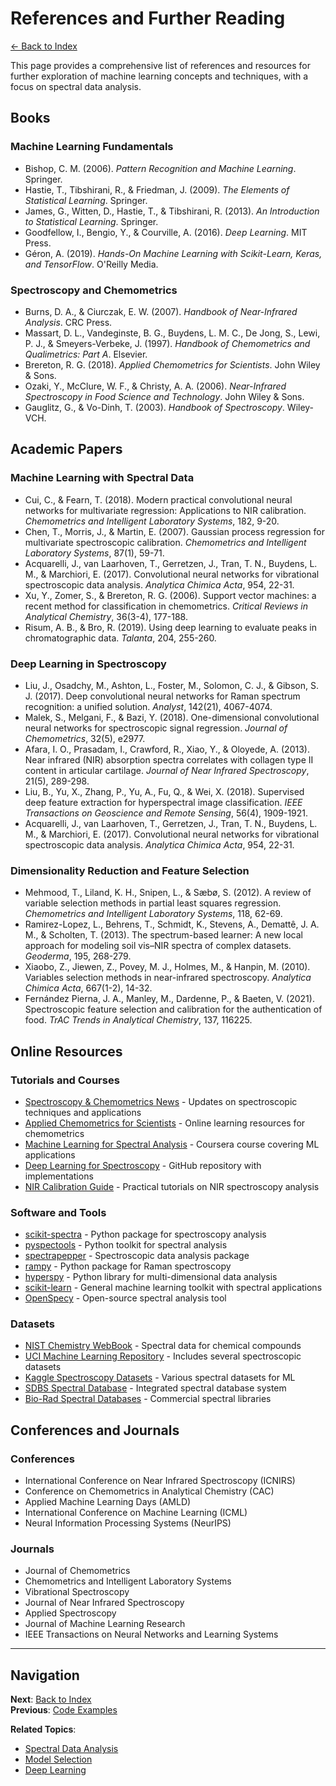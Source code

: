 # References and Further Reading

[← Back to Index](index.md)

This page provides a comprehensive list of references and resources for further exploration of machine learning concepts and techniques, with a focus on spectral data analysis.

## Books

### Machine Learning Fundamentals

- Bishop, C. M. (2006). *Pattern Recognition and Machine Learning*. Springer.
- Hastie, T., Tibshirani, R., & Friedman, J. (2009). *The Elements of Statistical Learning*. Springer.
- James, G., Witten, D., Hastie, T., & Tibshirani, R. (2013). *An Introduction to Statistical Learning*. Springer.
- Goodfellow, I., Bengio, Y., & Courville, A. (2016). *Deep Learning*. MIT Press.
- Géron, A. (2019). *Hands-On Machine Learning with Scikit-Learn, Keras, and TensorFlow*. O'Reilly Media.

### Spectroscopy and Chemometrics

- Burns, D. A., & Ciurczak, E. W. (2007). *Handbook of Near-Infrared Analysis*. CRC Press.
- Massart, D. L., Vandeginste, B. G., Buydens, L. M. C., De Jong, S., Lewi, P. J., & Smeyers-Verbeke, J. (1997). *Handbook of Chemometrics and Qualimetrics: Part A*. Elsevier.
- Brereton, R. G. (2018). *Applied Chemometrics for Scientists*. John Wiley & Sons.
- Ozaki, Y., McClure, W. F., & Christy, A. A. (2006). *Near-Infrared Spectroscopy in Food Science and Technology*. John Wiley & Sons.
- Gauglitz, G., & Vo-Dinh, T. (2003). *Handbook of Spectroscopy*. Wiley-VCH.

## Academic Papers

### Machine Learning with Spectral Data

- Cui, C., & Fearn, T. (2018). Modern practical convolutional neural networks for multivariate regression: Applications to NIR calibration. *Chemometrics and Intelligent Laboratory Systems*, 182, 9-20.
- Chen, T., Morris, J., & Martin, E. (2007). Gaussian process regression for multivariate spectroscopic calibration. *Chemometrics and Intelligent Laboratory Systems*, 87(1), 59-71.
- Acquarelli, J., van Laarhoven, T., Gerretzen, J., Tran, T. N., Buydens, L. M., & Marchiori, E. (2017). Convolutional neural networks for vibrational spectroscopic data analysis. *Analytica Chimica Acta*, 954, 22-31.
- Xu, Y., Zomer, S., & Brereton, R. G. (2006). Support vector machines: a recent method for classification in chemometrics. *Critical Reviews in Analytical Chemistry*, 36(3-4), 177-188.
- Risum, A. B., & Bro, R. (2019). Using deep learning to evaluate peaks in chromatographic data. *Talanta*, 204, 255-260.

### Deep Learning in Spectroscopy

- Liu, J., Osadchy, M., Ashton, L., Foster, M., Solomon, C. J., & Gibson, S. J. (2017). Deep convolutional neural networks for Raman spectrum recognition: a unified solution. *Analyst*, 142(21), 4067-4074.
- Malek, S., Melgani, F., & Bazi, Y. (2018). One-dimensional convolutional neural networks for spectroscopic signal regression. *Journal of Chemometrics*, 32(5), e2977.
- Afara, I. O., Prasadam, I., Crawford, R., Xiao, Y., & Oloyede, A. (2013). Near infrared (NIR) absorption spectra correlates with collagen type II content in articular cartilage. *Journal of Near Infrared Spectroscopy*, 21(5), 289-298.
- Liu, B., Yu, X., Zhang, P., Yu, A., Fu, Q., & Wei, X. (2018). Supervised deep feature extraction for hyperspectral image classification. *IEEE Transactions on Geoscience and Remote Sensing*, 56(4), 1909-1921.
- Acquarelli, J., van Laarhoven, T., Gerretzen, J., Tran, T. N., Buydens, L. M., & Marchiori, E. (2017). Convolutional neural networks for vibrational spectroscopic data analysis. *Analytica Chimica Acta*, 954, 22-31.

### Dimensionality Reduction and Feature Selection

- Mehmood, T., Liland, K. H., Snipen, L., & Sæbø, S. (2012). A review of variable selection methods in partial least squares regression. *Chemometrics and Intelligent Laboratory Systems*, 118, 62-69.
- Ramirez-Lopez, L., Behrens, T., Schmidt, K., Stevens, A., Demattê, J. A. M., & Scholten, T. (2013). The spectrum-based learner: A new local approach for modeling soil vis–NIR spectra of complex datasets. *Geoderma*, 195, 268-279.
- Xiaobo, Z., Jiewen, Z., Povey, M. J., Holmes, M., & Hanpin, M. (2010). Variables selection methods in near-infrared spectroscopy. *Analytica Chimica Acta*, 667(1-2), 14-32.
- Fernández Pierna, J. A., Manley, M., Dardenne, P., & Baeten, V. (2021). Spectroscopic feature selection and calibration for the authentication of food. *TrAC Trends in Analytical Chemistry*, 137, 116225.

## Online Resources

### Tutorials and Courses

- [Spectroscopy & Chemometrics News](https://www.spectroscopyeurope.com) - Updates on spectroscopic techniques and applications
- [Applied Chemometrics for Scientists](https://learnchemometrics.com) - Online learning resources for chemometrics
- [Machine Learning for Spectral Analysis](https://www.coursera.org/learn/machine-learning-data-analysis) - Coursera course covering ML applications
- [Deep Learning for Spectroscopy](https://github.com/agencyenterprise/spectroscopy-neural-networks) - GitHub repository with implementations
- [NIR Calibration Guide](https://nirpyresearch.com) - Practical tutorials on NIR spectroscopy analysis

### Software and Tools

- [scikit-spectra](https://github.com/hugadams/scikit-spectra) - Python package for spectroscopy analysis
- [pyspectools](https://github.com/laserkelvin/PySpecTools) - Python toolkit for spectral analysis
- [spectrapepper](https://github.com/rnelsonchem/spectrapepper) - Spectroscopic data analysis package
- [rampy](https://github.com/charlesll/rampy) - Python package for Raman spectroscopy
- [hyperspy](https://github.com/hyperspy/hyperspy) - Python library for multi-dimensional data analysis
- [scikit-learn](https://scikit-learn.org) - General machine learning toolkit with spectral applications
- [OpenSpecy](https://github.com/wincowger/OpenSpecy) - Open-source spectral analysis tool

### Datasets

- [NIST Chemistry WebBook](https://webbook.nist.gov/chemistry/) - Spectral data for chemical compounds
- [UCI Machine Learning Repository](https://archive.ics.uci.edu/ml/datasets.php) - Includes several spectroscopic datasets
- [Kaggle Spectroscopy Datasets](https://www.kaggle.com/datasets?search=spectroscopy) - Various spectral datasets for ML
- [SDBS Spectral Database](https://sdbs.db.aist.go.jp) - Integrated spectral database system
- [Bio-Rad Spectral Databases](https://www.bio-rad.com/en-us/product/spectral-databases) - Commercial spectral libraries

## Conferences and Journals

### Conferences

- International Conference on Near Infrared Spectroscopy (ICNIRS)
- Conference on Chemometrics in Analytical Chemistry (CAC)
- Applied Machine Learning Days (AMLD)
- International Conference on Machine Learning (ICML)
- Neural Information Processing Systems (NeurIPS)

### Journals

- Journal of Chemometrics
- Chemometrics and Intelligent Laboratory Systems
- Vibrational Spectroscopy
- Journal of Near Infrared Spectroscopy
- Applied Spectroscopy
- Journal of Machine Learning Research
- IEEE Transactions on Neural Networks and Learning Systems

---

## Navigation

**Next**: [Back to Index](index.md)  
**Previous**: [Code Examples](code_examples.md)  

**Related Topics**:
- [Spectral Data Analysis](spectral_data.md)
- [Model Selection](model_selection.md)
- [Deep Learning](deep_learning.md)
